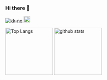 ### Hi there 👋

<p align="left"> 
  <a href="https://github.com/kk-no/kk-no/">
    <img src="https://komarev.com/ghpvc/?username=kk-no" alt="kk-no" />
  </a>
  <a href="https://github.com/kk-no">
    <img height="20" src="https://img.shields.io/github/followers/kk-no?label=follow&logo=github&style=flat" />
  </a>
</p>

<p align="left"> 
    <img alt="Top Langs" height="150px" src="https://github-readme-stats.vercel.app/api/top-langs/?username=kk-no&layout=compact&count_private=true&show_icons=true&show_icons=true" />
  <img alt="github stats" height="150px" src="https://github-readme-stats.vercel.app/api?username=kk-no&count_private=true&show_icons=true&show_icons=true" />
</p>

